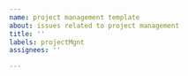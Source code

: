 ```yaml
---
name: project management template
about: issues related to project management
title: ''
labels: projectMgnt
assignees: ''

---
```




